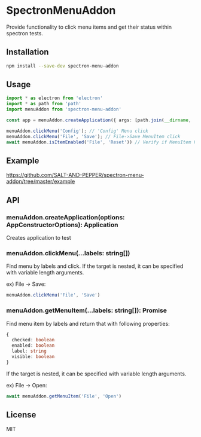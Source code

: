 # SpectronMenuAddon

Provide functionality to click menu items and get their status within spectron tests.

## Installation

```bash
npm install --save-dev spectron-menu-addon
```

## Usage

```TypeScript
import * as electron from 'electron'
import * as path from 'path'
import menuAddon from 'spectron-menu-addon'

const app = menuAddon.createApplication({ args: [path.join(__dirname, '..')], path: electron.toString() })

menuAddon.clickMenu('Config'); // 'Config' Menu click
menuAddon.clickMenu('File', 'Save'); // File->Save MenuItem click
await menuAddon.isItemEnabled('File', 'Reset')) // Verify if MenuItem File->Reset is enabled
```

## Example

https://github.com/SALT-AND-PEPPER/spectron-menu-addon/tree/master/example

## API

### menuAddon.createApplication(options: AppConstructorOptions): Application

Creates application to test

### menuAddon.clickMenu(...labels: string[])

Find menu by labels and click.
If the target is nested, it can be specified with variable length arguments.

ex) File -> Save:

```TypeScript
menuAddon.clickMenu('File', 'Save')
```

### menuAddon.getMenuItem(...labels: string[]): Promise<MenuItem>

Find menu item by labels and return that with following properties:

```TypeScript
{
  checked: boolean
  enabled: boolean
  label: string
  visible: boolean
}
```

If the target is nested, it can be specified with variable length arguments.

ex) File -> Open:

```TypeScript
await menuAddon.getMenuItem('File', 'Open')
```

## License

MIT
